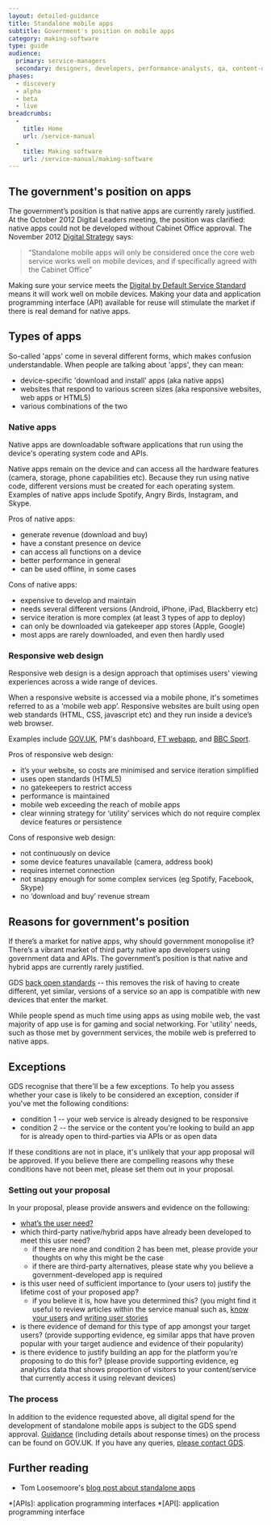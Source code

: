```yaml
---
layout: detailed-guidance
title: Standalone mobile apps
subtitle: Government's position on mobile apps
category: making-software
type: guide
audience:
  primary: service-managers
  secondary: designers, developers, performance-analysts, qa, content-designers
phases:
  - discovery
  - alpha
  - beta
  - live
breadcrumbs:
  -
    title: Home
    url: /service-manual
  -
    title: Making software
    url: /service-manual/making-software
---
```


## The government's position on apps

The government’s position is that native apps are currently rarely justified. At the October 2012 Digital Leaders meeting, the position was clarified: native apps could not be developed without Cabinet Office approval. The November 2012 [Digital Strategy](/government/publications/government-digital-strategy) says:

> “Standalone mobile apps will only be considered once the core web service works well on mobile devices, and if specifically agreed with the Cabinet Office”

Making sure your service meets the [Digital by Default Service Standard](/service-manual/digital-by-default) means it will work well on mobile devices. Making your data and application programming interface (API) available for reuse will stimulate the market if there is real demand for native apps.

## Types of apps

So-called 'apps' come in several different forms, which makes confusion understandable. When people are talking about 'apps', they can mean:

* device-specific 'download and install' apps (aka native apps)
* websites that respond to various screen sizes (aka responsive websites, web apps or HTML5)
* various combinations of the two

### Native apps

Native apps are downloadable software applications that run using the device's operating system code and APIs.

Native apps remain on the device and can access all the hardware features (camera, storage, phone capabilities etc). Because they run using native code, different versions must be created for each operating system.
Examples of native apps include Spotify, Angry Birds, Instagram, and Skype.

Pros of native apps:

- generate revenue (download and buy)
- have a constant presence on device
- can access all functions on a device
- better performance in general
- can be used offline, in some cases

Cons of native apps:

- expensive to develop and maintain
- needs several different versions (Android, iPhone, iPad, Blackberry etc)
- service iteration is more complex (at least 3 types of app to deploy)
- can only be downloaded via gatekeeper app stores (Apple, Google)
- most apps are rarely downloaded, and even then hardly used

### Responsive web design

Responsive web design is a design approach that optimises users' viewing experiences across a wide range of devices.

When a responsive website is accessed via a mobile phone, it's sometimes referred to as a ‘mobile web app’.
Responsive websites are built using open web standards (HTML, CSS, javascript etc) and they run inside a device’s web browser.

Examples include [GOV.UK](https://www.gov.uk/), PM's dashboard, [FT webapp](http://apps.ft.com/ftwebapp/), and [BBC Sport](http://www.bbc.co.uk/sport/0/).

Pros of responsive web design:

- it’s your website, so costs are minimised and service iteration simplified
- uses open standards (HTML5)
- no gatekeepers to restrict access
- performance is maintained
- mobile web exceeding the reach of mobile apps
- clear winning strategy for ‘utility’ services which do not require complex device features or persistence

Cons of responsive web design:

- not continuously on device
- some device features unavailable (camera, address book)
- requires internet connection
- not snappy enough for some complex services (eg Spotify, Facebook, Skype)
- no ‘download and buy’ revenue stream

## Reasons for government's position

If there’s a market for native apps, why should government monopolise it? There’s a vibrant market of third party native app developers using government data and APIs. The government’s position is that native and hybrid apps are currently rarely justified.

GDS [back open standards](/service-manual/making-software/open-standards-and-licensing.html) -- this removes the risk of having to create different, yet similar, versions of a service so an app is compatible with new devices that enter the market.

While people spend as much time using apps as using mobile web, the vast majority of app use is for gaming and social networking. For 'utility' needs, such as those met by government services, the mobile web is preferred to native apps.

## Exceptions

GDS recognise that there'll be a few exceptions. To help you assess whether your case is likely to be considered an exception, consider if you've met the following conditions:

* condition 1 -- your web service is already designed to be responsive
* condition 2 -- the service or the content you're looking to build an app for is already open to third-parties via APIs or as open data

If these conditions are not in place, it's unlikely that your app proposal will be approved. If you believe there are compelling reasons why these conditions have not been met, please set them out in your proposal.

### Setting out your proposal

In your proposal, please provide answers and evidence on the following:

* [what’s the user need?](/service-manual/user-centred-design/user-needs.html)
* which third-party native/hybrid apps have already been developed to meet this user need?
  * if there are none and condition 2 has been met, please provide your thoughts on why this might be the case
  * if there are third-party alternatives, please state why you believe a government-developed app is required
* is this user need of sufficient importance to (your users to) justify the lifetime cost of your proposed app?
  * if you believe it is, how have you determined this? (you might find it useful to review articles within the service manual such as, [know your users](/service-manual/user-centred-design) and [writing user stories](/service-manual/agile/writing-user-stories.html)
* is there evidence of demand for this type of app amongst your target users? (provide supporting evidence, eg similar apps that have proven popular with your target audience and evidence of their popularity)
* is there evidence to justify building an app for the platform you’re proposing to do this for? (please provide supporting evidence, eg analytics data that shows proportion of visitors to your content/service that currently access it using relevant devices)

### The process

In addition to the evidence requested above, all digital spend for the development of standalone mobile apps is subject to the GDS spend approval. [Guidance](https://www.gov.uk/government/publications/cabinet-office-controls) (including details about response times) on the process can be found on GOV.UK. If you have any queries, [please contact GDS](mailto:pmo@digital.cabinet-office.gov.uk).

## Further reading

* Tom Loosemoore's [blog post about standalone apps](https://gds.blog.gov.uk/2013/03/12/were-not-appy-not-appy-at-all/)

*[APIs]: application programming interfaces
*[API]: application programming interface

